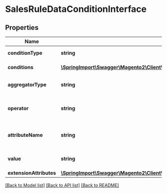 # SalesRuleDataConditionInterface

## Properties
Name | Type | Description | Notes
------------ | ------------- | ------------- | -------------
**conditionType** | **string** | Condition type | 
**conditions** | [**\SpringImport\Swagger\Magento2\Client\Model\SalesRuleDataConditionInterface[]**](SalesRuleDataConditionInterface.md) | List of conditions | [optional] 
**aggregatorType** | **string** | The aggregator type | [optional] 
**operator** | **string** | The operator of the condition | 
**attributeName** | **string** | The attribute name of the condition | [optional] 
**value** | **string** | The value of the condition | 
**extensionAttributes** | [**\SpringImport\Swagger\Magento2\Client\Model\SalesRuleDataConditionExtensionInterface**](SalesRuleDataConditionExtensionInterface.md) |  | [optional] 

[[Back to Model list]](../README.md#documentation-for-models) [[Back to API list]](../README.md#documentation-for-api-endpoints) [[Back to README]](../README.md)


